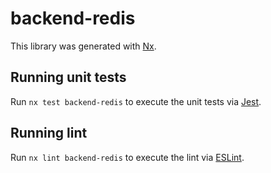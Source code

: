 # backend-redis

This library was generated with [Nx](https://nx.dev).

## Running unit tests

Run `nx test backend-redis` to execute the unit tests via [Jest](https://jestjs.io).

## Running lint

Run `nx lint backend-redis` to execute the lint via [ESLint](https://eslint.org/).
